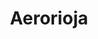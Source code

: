 ---
id: "aerorioja"
image: 
  src: "/src/images/aerorioja.png"
  alt: "aerorioja web"
title: "Aerorioja"
location: "Logroño, Spain"
year: "2017"
platform: "Wordpress"
show_title: false
secondary_link: { text: "", href: ""}
tech: "Custom"
url: "https://aerorioja.com"
description: Aerorioja is a website that explores a fantastic aerodrome in the north of Spain (Logroño). Built with care using Wordpress, it has been perfectly
            since its deployment. The website also serves as a portal for users that want to log in to their personal area. The pages were built using custom code and
            custom elemnts with HTML, JS and CSS. The users can learn from courses, schedules and contact the owner to reserve lessons and experiences. The galery section shows beautiful
            pictures from different planes and landscapes.
---